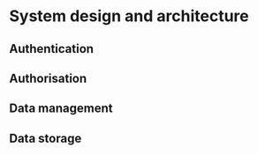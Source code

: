 # System design and architecture

## Authentication

## Authorisation

## Data management

## Data storage
